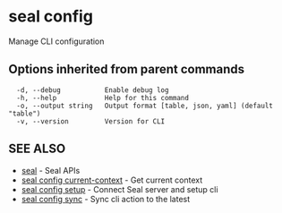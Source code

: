 # seal config

Manage CLI configuration

## Options inherited from parent commands

```
  -d, --debug           Enable debug log
  -h, --help            Help for this command
  -o, --output string   Output format [table, json, yaml] (default "table")
  -v, --version         Version for CLI
```

## SEE ALSO

* [seal](../seal)	 - Seal APIs
* [seal config current-context](seal_config_current-context)	 - Get current context
* [seal config setup](seal_config_setup)	 - Connect Seal server and setup cli
* [seal config sync](seal_config_sync)	 - Sync cli action to the latest

